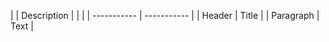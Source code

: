 | | Description |       |            |
| ----------- | ----------- |
| Header | Title |
| Paragraph | Text |